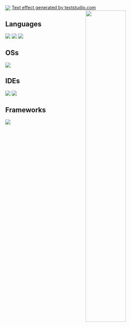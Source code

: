 <img align="center" src="https://github.com/Ultimating/Ultimating/assets/41087358/2cd05f30-0eac-4dad-9993-94b0c70ba163">
<a href="https://www.textstudio.com/" style="text-align:center">Text effect generated by textstudio.com</a>

<img width="50%" align="right" src="https://github-readme-stats.vercel.app/api?username=ultimating&theme=tokyonight&show_icons=true)](https://github.com/anuraghazra/github-readme-stats">

## Languages
![](https://img.shields.io/badge/Java-ED8B00?style=for-the-badge&logo=oracle&logoColor=black)
![](https://img.shields.io/badge/HTML-E34F26?style=for-the-badge&logo=html5&logoColor=black)
![](https://img.shields.io/badge/CSS-1572B6?style=for-the-badge&logo=css3&logoColor=black)

## OSs
![](https://img.shields.io/badge/Windows-0078D6?style=for-the-badge&logo=windows&logoColor=white)

## IDEs
![](https://img.shields.io/badge/VS_Code-0078D4?style=for-the-badge&logo=visual%20studio%20code&logoColor=white)
![](https://img.shields.io/badge/IntelliJ_IDEA-000000.svg?style=for-the-badge&logo=intellij-idea&logoColor=white)

## Frameworks
![](https://img.shields.io/badge/Maven-C71A36?style=for-the-badge&logo=ApacheMaven&logoColor=white)

<!--
**Ultimating/Ultimating** is a ✨ _special_ ✨ repository because its `README.md` (this file) appears on your GitHub profile.

Here are some ideas to get you started:

- 🔭 I’m currently working on ...
- 🌱 I’m currently learning ...
- 👯 I’m looking to collaborate on ...
- 🤔 I’m looking for help with ...
- 💬 Ask me about ...
- 📫 How to reach me: ...
- 😄 Pronouns: ...
- ⚡ Fun fact: ...
-->
